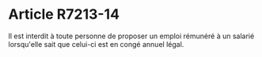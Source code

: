 # Article R7213-14

  
Il est interdit à toute personne de proposer un emploi rémunéré à un salarié lorsqu'elle sait que celui-ci est en congé annuel légal.